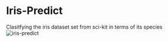 # Iris-Predict
 Clasitfying the iris dataset set from sci-kit in terms of its species
![iris-predict](https://user-images.githubusercontent.com/68755583/156458533-002d87c7-519d-46d2-a88b-3990bc4b268b.png)
